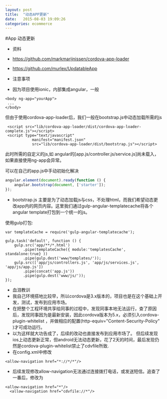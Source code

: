 ```yaml
---
layout: post
title:  "动态APP更新"
date:   2015-08-03 19:09:26
categories: ecommerce
---
```


#App 动态更新
* 资料
 * https://github.com/markmarijnissen/cordova-app-loader
 * https://github.com/murlex/UpdatableApp


* 注意事项
 * 因为项目使用ionic，内部集成angular，一般

```
<body ng-app="yourApp">
 ...
</body>
```


 但由于使用cordova-app-loader后，我们一般在bootstrap.js中动态加载所需的js
 
```
 <script src="lib/cordova-app-loader/dist/cordova-app-loader-complete.js"></script>
 <script type="text/javascript"
            manifest="manifest.json"
            src="lib/cordova-app-loader/dist/bootstrap.js"></script>
```
 
 此时所需的自定义的js,如 angular的[app.js/controller.js/service.js]尚未载入，如果直接使用ng-app会异常。 
 
 可以在自己的app.js中手动初始化解决

```javascript
angular.element(document).ready(function () {
    angular.bootstrap(document, ['starter']);
});
```

 * bootstrap.js 主要是为了动态加载js与css，不处理html，而我们希望动态更改app内的网页内容。这里我们通过gulp-angular-templatecache将各个angular template打包到一个统一的js。
 
 使用gulp打包:

```
var templateCache = require('gulp-angular-templatecache');

gulp.task('default', function () {
    gulp.src('app/**/*.html')
        .pipe(templateCache({ module:'templatesCache', standalone:true} ))
        .pipe(gulp.dest('www/templates/'));
    gulp.src(['app/js/controllers.js', 'app/js/services.js', 'app/js/app.js'])
        .pipe(concat('app.js'))
        .pipe(gulp.dest('www/js/'));
});
```

* 血泪教训
 * 我自己环境搭地比较早，所以cordova是3.x版本的，项目也是在这个基础上开发，测试，发布到应用市场。
 * 在把整个工程环境共享给同事的过程中，发现同事本地无法运行，查了原因后，发现同事因为是最新安装，因此cordova版本为5.x，必须引入cordova-plugin-whitelist ，并做相应的配置(http-equiv="Content-Security-Policy" )才可成功运行。
 * 以为这样就大功告成了，后续的改动也直接发布到应用市场了。 但后续发现ios上动态更新正常，但android无法动态更新，花了2天的时间，最后发现仍然是cordova-plugin-whitelist禁止了cdvfile所致.
 *  在config.xml中修改

```
<allow-navigation href="*://*/*"/>
```

* 后续发现修改allow-navigation无法通过连接拨打电话，或发送短信。追查了一番后，修改为

```
<allow-navigation href="*"/>
  <allow-navigation href="cdvfile://*"/>
```

